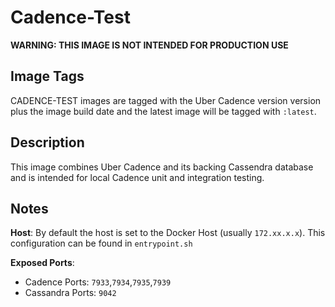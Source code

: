 # Cadence-Test

**WARNING: THIS IMAGE IS NOT INTENDED FOR PRODUCTION USE**

## Image Tags

CADENCE-TEST images are tagged with the Uber Cadence version version plus the image build date and the latest image will be tagged with `:latest`.

## Description

This image combines Uber Cadence and its backing Cassendra database and is intended for local Cadence unit and integration testing.

## Notes

**Host**: By default the host is set to the Docker Host (usually `172.xx.x.x`).  This configuration can be found in `entrypoint.sh`

**Exposed Ports**: 
* Cadence Ports: `7933`,`7934`,`7935`,`7939`
* Cassandra Ports: `9042`



